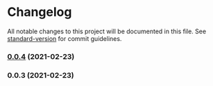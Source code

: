 # Changelog

All notable changes to this project will be documented in this file. See [standard-version](https://github.com/conventional-changelog/standard-version) for commit guidelines.

### [0.0.4](https://github.com/yzw7489757/umd-package-loader/compare/v0.0.3...v0.0.4) (2021-02-23)

### 0.0.3 (2021-02-23)

